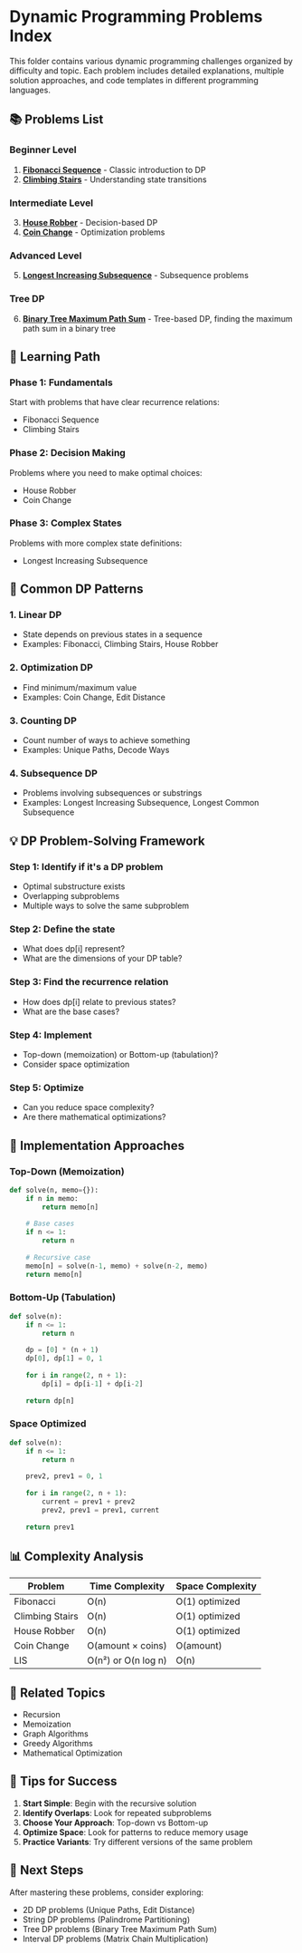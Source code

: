 # Dynamic Programming Problems Index

This folder contains various dynamic programming challenges organized by difficulty and topic. Each problem includes detailed explanations, multiple solution approaches, and code templates in different programming languages.

## 📚 Problems List

### Beginner Level
1. **[Fibonacci Sequence](./fibonacci-sequence.md)** - Classic introduction to DP
2. **[Climbing Stairs](./climbing-stairs.md)** - Understanding state transitions

### Intermediate Level
3. **[House Robber](./house-robber.md)** - Decision-based DP
4. **[Coin Change](./coin-change.md)** - Optimization problems

### Advanced Level
5. **[Longest Increasing Subsequence](./longest-increasing-subsequence.md)** - Subsequence problems

### Tree DP
6. **[Binary Tree Maximum Path Sum](./binary-tree-maximum-path-sum.md)** - Tree-based DP, finding the maximum path sum in a binary tree

## 🎯 Learning Path

### Phase 1: Fundamentals
Start with problems that have clear recurrence relations:
- Fibonacci Sequence
- Climbing Stairs

### Phase 2: Decision Making
Problems where you need to make optimal choices:
- House Robber
- Coin Change

### Phase 3: Complex States
Problems with more complex state definitions:
- Longest Increasing Subsequence

## 🔧 Common DP Patterns

### 1. Linear DP
- State depends on previous states in a sequence
- Examples: Fibonacci, Climbing Stairs, House Robber

### 2. Optimization DP
- Find minimum/maximum value
- Examples: Coin Change, Edit Distance

### 3. Counting DP
- Count number of ways to achieve something
- Examples: Unique Paths, Decode Ways

### 4. Subsequence DP
- Problems involving subsequences or substrings
- Examples: Longest Increasing Subsequence, Longest Common Subsequence

## 💡 DP Problem-Solving Framework

### Step 1: Identify if it's a DP problem
- Optimal substructure exists
- Overlapping subproblems
- Multiple ways to solve the same subproblem

### Step 2: Define the state
- What does dp[i] represent?
- What are the dimensions of your DP table?

### Step 3: Find the recurrence relation
- How does dp[i] relate to previous states?
- What are the base cases?

### Step 4: Implement
- Top-down (memoization) or Bottom-up (tabulation)?
- Consider space optimization

### Step 5: Optimize
- Can you reduce space complexity?
- Are there mathematical optimizations?

## 🚀 Implementation Approaches

### Top-Down (Memoization)
```python
def solve(n, memo={}):
    if n in memo:
        return memo[n]
    
    # Base cases
    if n <= 1:
        return n
    
    # Recursive case
    memo[n] = solve(n-1, memo) + solve(n-2, memo)
    return memo[n]
```

### Bottom-Up (Tabulation)
```python
def solve(n):
    if n <= 1:
        return n
    
    dp = [0] * (n + 1)
    dp[0], dp[1] = 0, 1
    
    for i in range(2, n + 1):
        dp[i] = dp[i-1] + dp[i-2]
    
    return dp[n]
```

### Space Optimized
```python
def solve(n):
    if n <= 1:
        return n
    
    prev2, prev1 = 0, 1
    
    for i in range(2, n + 1):
        current = prev1 + prev2
        prev2, prev1 = prev1, current
    
    return prev1
```

## 📊 Complexity Analysis

| Problem | Time Complexity | Space Complexity |
|---------|----------------|------------------|
| Fibonacci | O(n) | O(1) optimized |
| Climbing Stairs | O(n) | O(1) optimized |
| House Robber | O(n) | O(1) optimized |
| Coin Change | O(amount × coins) | O(amount) |
| LIS | O(n²) or O(n log n) | O(n) |

## 🔗 Related Topics
- Recursion
- Memoization
- Graph Algorithms
- Greedy Algorithms
- Mathematical Optimization

## 📝 Tips for Success
1. **Start Simple**: Begin with the recursive solution
2. **Identify Overlaps**: Look for repeated subproblems
3. **Choose Your Approach**: Top-down vs Bottom-up
4. **Optimize Space**: Look for patterns to reduce memory usage
5. **Practice Variants**: Try different versions of the same problem

## 🎯 Next Steps
After mastering these problems, consider exploring:
- 2D DP problems (Unique Paths, Edit Distance)
- String DP problems (Palindrome Partitioning)
- Tree DP problems (Binary Tree Maximum Path Sum)
- Interval DP problems (Matrix Chain Multiplication)
